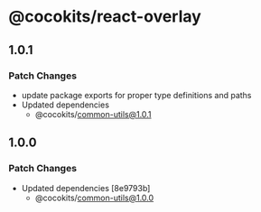 # @cocokits/react-overlay

## 1.0.1

### Patch Changes

- update package exports for proper type definitions and paths
- Updated dependencies
  - @cocokits/common-utils@1.0.1

## 1.0.0

### Patch Changes

- Updated dependencies [8e9793b]
  - @cocokits/common-utils@1.0.0
